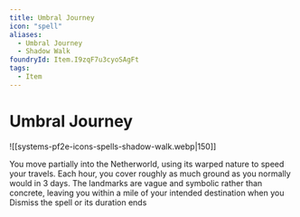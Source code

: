 ```yaml
---
title: Umbral Journey
icon: "spell"
aliases:
  - Umbral Journey
  - Shadow Walk
foundryId: Item.I9zqF7u3cyoSAgFt
tags:
  - Item
---
```


# Umbral Journey
![[systems-pf2e-icons-spells-shadow-walk.webp|150]]

You move partially into the Netherworld, using its warped nature to speed your travels. Each hour, you cover roughly as much ground as you normally would in 3 days. The landmarks are vague and symbolic rather than concrete, leaving you within a mile of your intended destination when you Dismiss the spell or its duration ends
